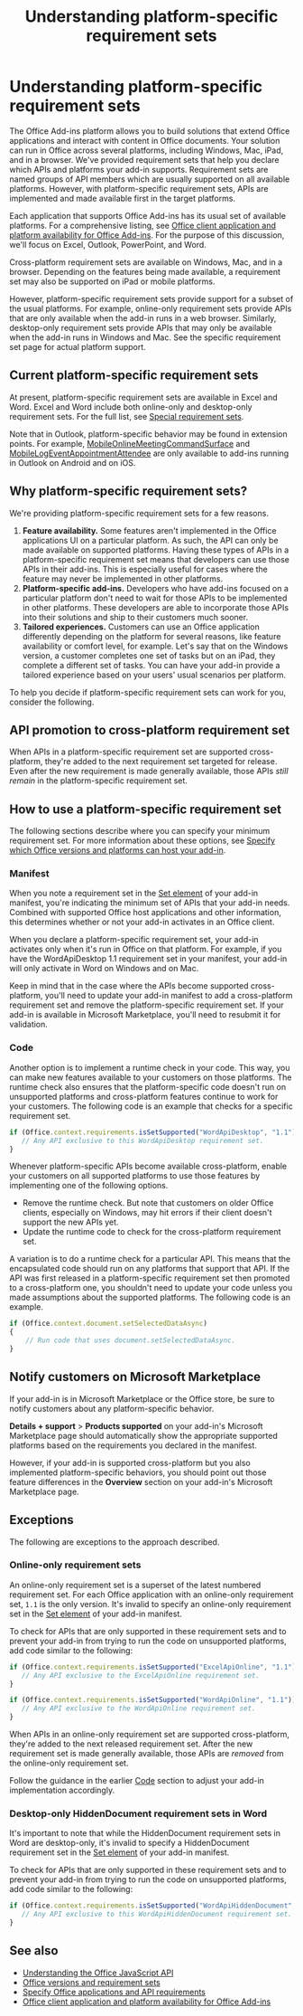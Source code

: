 ﻿---
title: Understanding platform-specific requirement sets
description: Understand and learn how to use platform-specific requirement sets.
ms.topic: how-to
ms.date: 10/27/2025
ms.localizationpriority: medium
---

# Understanding platform-specific requirement sets

The Office Add-ins platform allows you to build solutions that extend Office applications and interact with content in Office documents. Your solution can run in Office across several platforms, including Windows, Mac, iPad, and in a browser. We've provided requirement sets that help you declare which APIs and platforms your add-in supports. Requirement sets are named groups of API members which are usually supported on all available platforms. However, with platform-specific requirement sets, APIs are implemented and made available first in the target platforms.

Each application that supports Office Add-ins has its usual set of available platforms. For a comprehensive listing, see [Office client application and platform availability for Office Add-ins](/javascript/api/requirement-sets). For the purpose of this discussion, we'll focus on Excel, Outlook, PowerPoint, and Word.

Cross-platform requirement sets are available on Windows, Mac, and in a browser. Depending on the features being made available, a requirement set may also be supported on iPad or mobile platforms.

However, platform-specific requirement sets provide support for a subset of the usual platforms. For example, online-only requirement sets provide APIs that are only available when the add-in runs in a web browser. Similarly, desktop-only requirement sets provide APIs that may only be available when the add-in runs in Windows and Mac. See the specific requirement set page for actual platform support.

## Current platform-specific requirement sets

At present, platform-specific requirement sets are available in Excel and Word. Excel and Word include both online-only and desktop-only requirement sets. For the full list, see [Special requirement sets](/javascript/api/overview#special-requirement-sets).

Note that in Outlook, platform-specific behavior may be found in extension points. For example, [MobileOnlineMeetingCommandSurface](/javascript/api/manifest/extensionpoint#mobileonlinemeetingcommandsurface) and [MobileLogEventAppointmentAttendee](/javascript/api/manifest/extensionpoint#mobilelogeventappointmentattendee) are only available to add-ins running in Outlook on Android and on iOS.

## Why platform-specific requirement sets?

We're providing platform-specific requirement sets for a few reasons.

1. **Feature availability.** Some features aren't implemented in the Office applications UI on a particular platform. As such, the API can only be made available on supported platforms. Having these types of APIs in a platform-specific requirement set means that developers can use those APIs in their add-ins. This is especially useful for cases where the feature may never be implemented in other platforms.
1. **Platform-specific add-ins.** Developers who have add-ins focused on a particular platform don't need to wait for those APIs to be implemented in other platforms. These developers are able to incorporate those APIs into their solutions and ship to their customers much sooner.
1. **Tailored experiences.** Customers can use an Office application differently depending on the platform for several reasons, like feature availability or comfort level, for example. Let's say that on the Windows version, a customer completes one set of tasks but on an iPad, they complete a different set of tasks. You can have your add-in provide a tailored experience based on your users' usual scenarios per platform.

To help you decide if platform-specific requirement sets can work for you, consider the following.

## API promotion to cross-platform requirement set

When APIs in a platform-specific requirement set are supported cross-platform, they're added to the next requirement set targeted for release. Even after the new requirement is made generally available, those APIs *still remain* in the platform-specific requirement set.

## How to use a platform-specific requirement set

The following sections describe where you can specify your minimum requirement set. For more information about these options, see [Specify which Office versions and platforms can host your add-in](specify-office-hosts-and-api-requirements.md).

### Manifest

When you note a requirement set in the [Set element](/javascript/api/manifest/set) of your add-in manifest, you're indicating the minimum set of APIs that your add-in needs. Combined with supported Office host applications and other information, this determines whether or not your add-in activates in an Office client.

When you declare a platform-specific requirement set, your add-in activates only when it's run in Office on that platform. For example, if you have the WordApiDesktop 1.1 requirement set in your manifest, your add-in will only activate in Word on Windows and on Mac.

Keep in mind that in the case where the APIs become supported cross-platform, you'll need to update your add-in manifest to add a cross-platform requirement set and remove the platform-specific requirement set. If your add-in is available in Microsoft Marketplace, you'll need to resubmit it for validation.

### Code

Another option is to implement a runtime check in your code. This way, you can make new features available to your customers on those platforms. The runtime check also ensures that the platform-specific code doesn't run on unsupported platforms and cross-platform features continue to work for your customers. The following code is an example that checks for a specific requirement set.

```javascript
if (Office.context.requirements.isSetSupported("WordApiDesktop", "1.1")) {
   // Any API exclusive to this WordApiDesktop requirement set.
}
```

Whenever platform-specific APIs become available cross-platform, enable your customers on all supported platforms to use those features by implementing one of the following options.

- Remove the runtime check. But note that customers on older Office clients, especially on Windows, may hit errors if their client doesn't support the new APIs yet.
- Update the runtime code to check for the cross-platform requirement set.

A variation is to do a runtime check for a particular API. This means that the encapsulated code should run on any platforms that support that API. If the API was first released in a platform-specific requirement set then promoted to a cross-platform one, you shouldn't need to update your code unless you made assumptions about the supported platforms. The following code is an example.

```javascript
if (Office.context.document.setSelectedDataAsync)
{
    // Run code that uses document.setSelectedDataAsync.
}
```

## Notify customers on Microsoft Marketplace

If your add-in is in Microsoft Marketplace or the Office store, be sure to notify customers about any platform-specific behavior.

**Details + support** > **Products supported** on your add-in's Microsoft Marketplace page should automatically show the appropriate supported platforms based on the requirements you declared in the manifest.

However, if your add-in is supported cross-platform but you also implemented platform-specific behaviors, you should point out those feature differences in the **Overview** section on your add-in's Microsoft Marketplace page.

## Exceptions

The following are exceptions to the approach described.

### Online-only requirement sets

An online-only requirement set is a superset of the latest numbered requirement set. For each Office application with an online-only requirement set, `1.1` is the only version. It's invalid to specify an online-only requirement set in the [Set element](/javascript/api/manifest/set) of your add-in manifest.

To check for APIs that are only supported in these requirement sets and to prevent your add-in from trying to run the code on unsupported platforms, add code similar to the following:

```javascript
if (Office.context.requirements.isSetSupported("ExcelApiOnline", "1.1")) {
   // Any API exclusive to the ExcelApiOnline requirement set.
}
```

```javascript
if (Office.context.requirements.isSetSupported("WordApiOnline", "1.1")) {
   // Any API exclusive to the WordApiOnline requirement set.
}
```

When APIs in an online-only requirement set are supported cross-platform, they're added to the next released requirement set. After the new requirement set is made generally available, those APIs are *removed* from the online-only requirement set.

Follow the guidance in the earlier [Code](#code) section to adjust your add-in implementation accordingly.

### Desktop-only HiddenDocument requirement sets in Word

It's important to note that while the HiddenDocument requirement sets in Word are desktop-only, it's invalid to specify a HiddenDocument requirement set in the [Set element](/javascript/api/manifest/set) of your add-in manifest.

To check for APIs that are only supported in these requirement sets and to prevent your add-in from trying to run the code on unsupported platforms, add code similar to the following:

```javascript
if (Office.context.requirements.isSetSupported("WordApiHiddenDocument", "1.5")) {
   // Any API exclusive to this WordApiHiddenDocument requirement set.
}
```

## See also

- [Understanding the Office JavaScript API](understanding-the-javascript-api-for-office.md)
- [Office versions and requirement sets](office-versions-and-requirement-sets.md)
- [Specify Office applications and API requirements](specify-office-hosts-and-api-requirements.md)
- [Office client application and platform availability for Office Add-ins](/javascript/api/requirement-sets)
